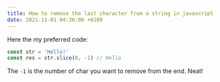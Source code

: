 ```yaml
---
title: How to remove the last character from a string in javascript
date: 2021-11-01 04:36:00 +0100
---
```




Here the my preferred code:

```js
const str = 'Hello!'
const res = str.slice(0, -1) // Hello
```

The `-1` is the number of char you want to remove from the end. Neat!